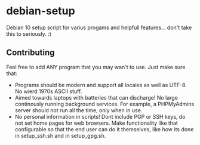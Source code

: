 # debian-setup
Debian 10 setup script for varius progams and helpfull features... don't take this to seriously. :)
## Contributing
Feel free to add ANY program that you may wan't to use.
Just make sure that:
* Programs should be modern and support all locales as well as UTF-8. No wierd 1970s ASCII stuff.
* Aimed towards laptops with batteries that can discharge! No large continously running background services. For example, a PHPMyAdmins server should not run all the time, only when in use.
* No personal information in scripts! Dont include PGP or SSH keys, do not set home pages for web browsers. Make functionality like that configurable so that the end user can do it themselves, like how its done in setup_ssh.sh and in setup_gpg.sh.
